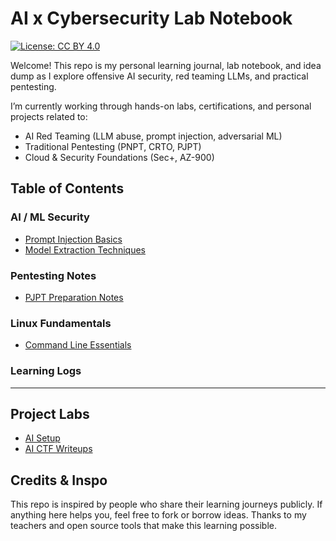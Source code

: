 # AI x Cybersecurity Lab Notebook

[![License: CC BY 4.0](https://img.shields.io/badge/License-CC_BY_4.0-lightgrey.svg)](https://creativecommons.org/licenses/by/4.0/)

Welcome! This repo is my personal learning journal, lab notebook, and idea dump as I explore offensive AI security, red teaming LLMs, and practical pentesting.

I’m currently working through hands-on labs, certifications, and personal projects related to:
- AI Red Teaming (LLM abuse, prompt injection, adversarial ML)
- Traditional Pentesting (PNPT, CRTO, PJPT)
- Cloud & Security Foundations (Sec+, AZ-900)

## Table of Contents

### AI / ML Security
- [Prompt Injection Basics](./posts/ai-001-prompt-injection-basics.md)
- [Model Extraction Techniques](./posts/ai-002-model-extraction.md)

### Pentesting Notes
- [PJPT Preparation Notes](./posts/pen-001-pjpt-prep.md)

### Linux Fundamentals
- [Command Line Essentials](./posts/linux-001-command-line.md)

### Learning Logs

---

## Project Labs
- [AI Setup](https://github.com/rpriven/ai_setup)
- [AI CTF Writeups](https://github.com/rpriven/ai-ctf-writeups)

## Credits & Inspo

This repo is inspired by people who share their learning journeys publicly. If anything here helps you, feel free to fork or borrow ideas. Thanks to my teachers and open source tools that make this learning possible.
